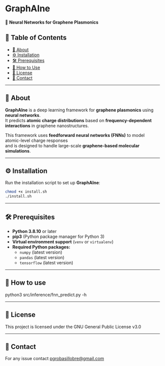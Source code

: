 # GraphAIne  
🚀 **Neural Networks for Graphene Plasmonics**  

## 📌 Table of Contents
- [📖 About](#about)
- [⚙️ Installation](#installation)
- [🛠 Prerequisites](#prerequisites)
- [🚀 How to Use](#how-to-use)
- [📜 License](#license)
- [📩 Contact](#contact)

---

## 📖 About
**GraphAIne** is a deep learning framework for **graphene plasmonics** using **neural networks**.  
It predicts **atomic charge distributions** based on **frequency-dependent interactions** in graphene nanostructures.  

This framework uses **feedforward neural networks (FNNs)** to model atomic-level charge responses  
and is designed to handle large-scale **graphene-based molecular simulations**.

---

## ⚙️  Installation
Run the installation script to set up **GraphAIne**:
```sh
chmod +x install.sh
./install.sh
```

---

## 🛠 Prerequisites

   - **Python 3.8.10** or later
   - **pip3** (Python package manager for Python 3)
   - **Virtual environment support** (`venv` or `virtualenv`)
   - **Required Python packages:**
     - `numpy` (latest version)
     - `pandas` (latest version)
     - `tensorflow` (latest version)

---

## 🚀 How to use

   python3 src/inference/fnn\_predict.py -h

---

## 📜 License 

   This project is licensed under the GNU General Public License v3.0

---

## 📩 Contact

   For any issue contact pgrobasillobre@gmail.com
   

